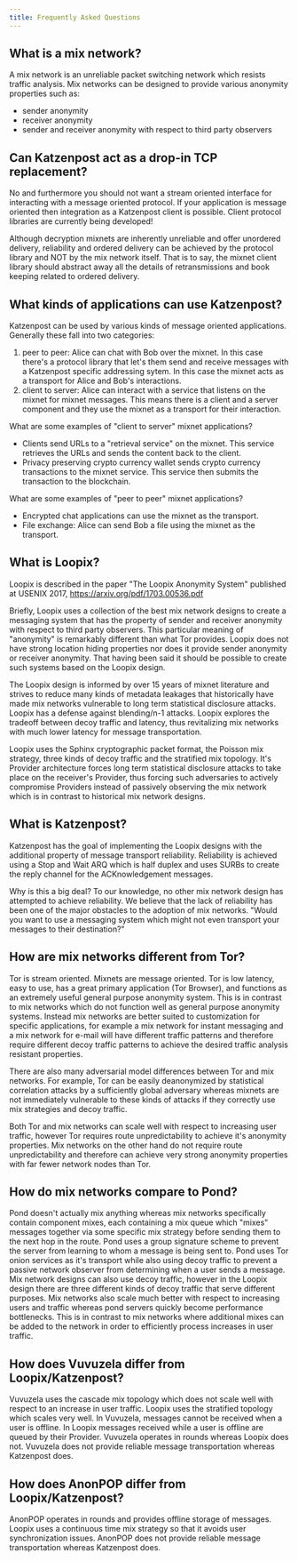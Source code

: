 ```yaml
---
title: Frequently Asked Questions
---
```


## What is a mix network?

A mix network is an unreliable packet switching network which resists
traffic analysis. Mix networks can be designed to provide various
anonymity properties such as:

- sender anonymity
- receiver anonymity
- sender and receiver anonymity with respect to third party observers

## Can Katzenpost act as a drop-in TCP replacement?

No and furthermore you should not want a stream oriented interface for
interacting with a message oriented protocol. If your application is
message oriented then integration as a Katzenpost client is possible.
Client protocol libraries are currently being developed!

Although decryption mixnets are inherently unreliable and offer
unordered delivery, reliability and ordered delivery can be achieved by
the protocol library and NOT by the mix network itself. That is to say,
the mixnet client library should abstract away all the details of
retransmissions and book keeping related to ordered delivery.

## What kinds of applications can use Katzenpost?

Katzenpost can be used by various kinds of message oriented
applications. Generally these fall into two categories:

1.  peer to peer: Alice can chat with Bob over the mixnet. In this
    case there's a protocol library that let's them send and receive
    messages with a Katzenpost specific addressing sytem. In this case
    the mixnet acts as a transport for Alice and Bob\'s interactions.
2.  client to server: Alice can interact with a service that listens
    on the mixnet for mixnet messages. This means there is a client
    and a server component and they use the mixnet as a transport for
    their interaction.

What are some examples of "client to server" mixnet applications?

- Clients send URLs to a "retrieval service" on the mixnet. This  service retrieves the URLs and sends the content back to the client.
- Privacy preserving crypto currency wallet sends crypto currency transactions to the mixnet service. This service then submits the transaction to the blockchain.

What are some examples of "peer to peer" mixnet applications?

- Encrypted chat applications can use the mixnet as the transport.
- File exchange: Alice can send Bob a file using the mixnet as the transport.

## What is Loopix?

Loopix is described in the paper "The Loopix Anonymity System"
published at USENIX 2017, https://arxiv.org/pdf/1703.00536.pdf

Briefly, Loopix uses a collection of the best mix network designs to
create a messaging system that has the property of sender and receiver
anonymity with respect to third party observers. This particular
meaning of \"anonymity\" is remarkably different than what Tor
provides. Loopix does not have strong location hiding properties nor
does it provide sender anonymity or receiver anonymity. That having
been said it should be possible to create such systems based on the
Loopix design.

The Loopix design is informed by over 15 years of mixnet literature
and strives to reduce many kinds of metadata leakages that
historically have made mix networks vulnerable to long term
statistical disclosure attacks. Loopix has a defense against
blending/n-1 attacks. Loopix explores the tradeoff between decoy
traffic and latency, thus revitalizing mix networks with much lower
latency for message transportation.

Loopix uses the Sphinx cryptographic packet format, the Poisson mix
strategy, three kinds of decoy traffic and the stratified mix
topology. It\'s Provider architecture forces long term statistical
disclosure attacks to take place on the receiver\'s Provider, thus
forcing such adversaries to actively compromise Providers instead of
passively observing the mix network which is in contrast to historical
mix network designs.

## What is Katzenpost?

Katzenpost has the goal of implementing the Loopix designs with the
additional property of message transport reliability. Reliability is
achieved using a Stop and Wait ARQ which is half duplex and uses SURBs
to create the reply channel for the ACKnowledgement messages.

Why is this a big deal? To our knowledge, no other mix network design
has attempted to achieve reliability. We believe that the lack of
reliability has been one of the major obstacles to the adoption of mix
networks. "Would you want to use a messaging system which might not
even transport your messages to their destination?"

## How are mix networks different from Tor?

Tor is stream oriented. Mixnets are message oriented. Tor is low
latency, easy to use, has a great primary application (Tor Browser),
and functions as an extremely useful general purpose anonymity system.
This is in contrast to mix networks which do not function well as
general purpose anonymity systems. Instead mix networks are better
suited to customization for specific applications, for example a mix
network for instant messaging and a mix network for e-mail will have
different traffic patterns and therefore require different decoy
traffic patterns to achieve the desired traffic analysis resistant
properties.

There are also many adversarial model differences between Tor and mix
networks. For example, Tor can be easily deanonymized by statistical
correlation attacks by a sufficiently global adversary whereas mixnets
are not immediately vulnerable to these kinds of attacks if they
correctly use mix strategies and decoy traffic.

Both Tor and mix networks can scale well with respect to increasing
user traffic, however Tor requires route unpredictability to achieve
it's anonymity properties. Mix networks on the other hand do not
require route unpredictability and therefore can achieve very strong
anonymity properties with far fewer network nodes than Tor.

## How do mix networks compare to Pond?

Pond doesn't actually mix anything whereas mix networks specifically
contain component mixes, each containing a mix queue which "mixes"
messages together via some specific mix strategy before sending them
to the next hop in the route. Pond uses a group signature scheme to
prevent the server from learning to whom a message is being sent to.
Pond uses Tor onion services as it's transport while also using decoy
traffic to prevent a passive network observer from determining when a
user sends a message. Mix network designs can also use decoy traffic,
however in the Loopix design there are three different kinds of decoy
traffic that serve different purposes. Mix networks also scale much
better with respect to increasing users and traffic whereas pond
servers quickly become performance bottlenecks. This is in contrast to
mix networks where additional mixes can be added to the network in
order to efficiently process increases in user traffic.

## How does Vuvuzela differ from Loopix/Katzenpost?

Vuvuzela uses the cascade mix topology which does not scale well with
respect to an increase in user traffic. Loopix uses the stratified
topology which scales very well. In Vuvuzela, messages cannot be
received when a user is offline. In Loopix messages received while a
user is offline are queued by their Provider. Vuvuzela operates in
rounds whereas Loopix does not. Vuvuzela does not provide reliable
message transportation whereas Katzenpost does.

## How does AnonPOP differ from Loopix/Katzenpost?

AnonPOP operates in rounds and provides offline storage of messages.
Loopix uses a continuous time mix strategy so that it avoids user
synchronization issues. AnonPOP does not provide reliable message
transportation whereas Katzenpost does.
